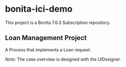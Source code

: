 # bonita-ici-demo
This project is a Bonita 7.6.3 Subscription repository.

## Loan Management Project
A Process that implements a Loan request.

*Note:* The case overview is designed with the UIDesigner.
